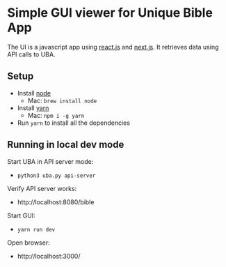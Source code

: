 # Simple GUI viewer for Unique Bible App

The UI is a javascript app using [react.js](https://reactjs.org/) and [next.js](https://nextjs.org/).  It retrieves data using API calls to UBA. 

## Setup

* Install [node](https://nodejs.dev/en/download/)
   * Mac: `brew install node`
* Install [yarn](https://www.npmjs.com/package/yarn)
   * Mac: `npm i -g yarn`
* Run `yarn` to install all the dependencies

## Running in local dev mode

Start UBA in API server mode:
* `python3 uba.py api-server`

Verify API server works:
* http://localhost:8080/bible

Start GUI:
* `yarn run dev`

Open browser:
* http://localhost:3000/
